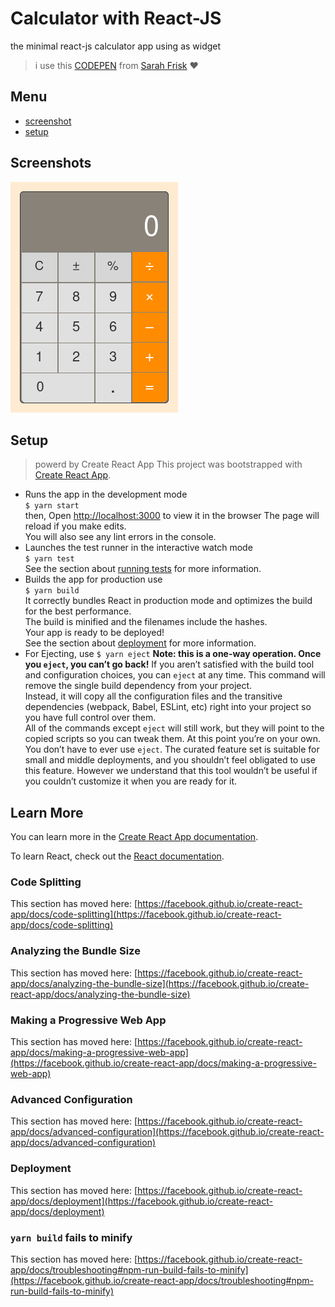 # Calculator with React-JS

the minimal react-js calculator app using as widget

> i use this [CODEPEN](https://codepen.io/sfrisk/pen/BymJer?editors=0100 "Apple's Calculator") from [Sarah Frisk](https://codepen.io/sfrisk '@sfrisk') ❤️

## Menu

-   [screenshot](#screenshots)
-   [setup](#setup)

## Screenshots

![react-widget-calculator](./screenshots/screenshot.png)

## Setup

> powerd by Create React App
> This project was bootstrapped with [Create React App](https://github.com/facebook/create-react-app).

-   Runs the app in the development mode\
    `$ yarn start`\
    then, Open [http://localhost:3000](http://localhost:3000) to view it in the browser
    The page will reload if you make edits.\
     You will also see any lint errors in the console.
-   Launches the test runner in the interactive watch mode\
    `$ yarn test`\
    See the section about [running tests](https://facebook.github.io/create-react-app/docs/running-tests) for more information.
-   Builds the app for production use\
    `$ yarn build`\
    It correctly bundles React in production mode and optimizes the build for the best performance.\
    The build is minified and the filenames include the hashes.\
    Your app is ready to be deployed!\
    See the section about [deployment](https://facebook.github.io/create-react-app/docs/deployment) for more information.
-   For Ejecting, use
    `$ yarn eject`
    **Note: this is a one-way operation. Once you `eject`, you can’t go back!**
    If you aren’t satisfied with the build tool and configuration choices, you can `eject` at any time. This command will remove the single build dependency from your project.\
    Instead, it will copy all the configuration files and the transitive dependencies (webpack, Babel, ESLint, etc) right into your project so you have full control over them.\
    All of the commands except `eject` will still work, but they will point to the copied scripts so you can tweak them. At this point you’re on your own.
    You don’t have to ever use `eject`. The curated feature set is suitable for small and middle deployments, and you shouldn’t feel obligated to use this feature. However we understand that this tool wouldn’t be useful if you couldn’t customize it when you are ready for it.

## Learn More

You can learn more in the [Create React App documentation](https://facebook.github.io/create-react-app/docs/getting-started).

To learn React, check out the [React documentation](https://reactjs.org/).

### Code Splitting

This section has moved here: [https://facebook.github.io/create-react-app/docs/code-splitting](https://facebook.github.io/create-react-app/docs/code-splitting)

### Analyzing the Bundle Size

This section has moved here: [https://facebook.github.io/create-react-app/docs/analyzing-the-bundle-size](https://facebook.github.io/create-react-app/docs/analyzing-the-bundle-size)

### Making a Progressive Web App

This section has moved here: [https://facebook.github.io/create-react-app/docs/making-a-progressive-web-app](https://facebook.github.io/create-react-app/docs/making-a-progressive-web-app)

### Advanced Configuration

This section has moved here: [https://facebook.github.io/create-react-app/docs/advanced-configuration](https://facebook.github.io/create-react-app/docs/advanced-configuration)

### Deployment

This section has moved here: [https://facebook.github.io/create-react-app/docs/deployment](https://facebook.github.io/create-react-app/docs/deployment)

### `yarn build` fails to minify

This section has moved here: [https://facebook.github.io/create-react-app/docs/troubleshooting#npm-run-build-fails-to-minify](https://facebook.github.io/create-react-app/docs/troubleshooting#npm-run-build-fails-to-minify)
